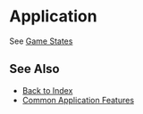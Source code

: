 # Application

See [Game States](game-state.md)

<!-- PAGE IS TODO -->

## See Also

* [Back to Index](../../index.md)
* [Common Application Features](common-application-features.md)
